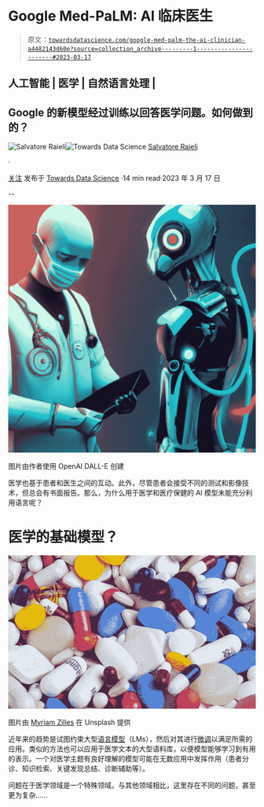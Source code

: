 # Google Med-PaLM: AI 临床医生

> 原文：[`towardsdatascience.com/google-med-palm-the-ai-clinician-a4482143d60e?source=collection_archive---------1-----------------------#2023-03-17`](https://towardsdatascience.com/google-med-palm-the-ai-clinician-a4482143d60e?source=collection_archive---------1-----------------------#2023-03-17)

## 人工智能 | 医学 | 自然语言处理 |

## Google 的新模型经过训练以回答医学问题。如何做到的？

[](https://salvatore-raieli.medium.com/?source=post_page-----a4482143d60e--------------------------------)![Salvatore Raieli](https://salvatore-raieli.medium.com/?source=post_page-----a4482143d60e--------------------------------)[](https://towardsdatascience.com/?source=post_page-----a4482143d60e--------------------------------)![Towards Data Science](https://towardsdatascience.com/?source=post_page-----a4482143d60e--------------------------------) [Salvatore Raieli](https://salvatore-raieli.medium.com/?source=post_page-----a4482143d60e--------------------------------)

·

[关注](https://medium.com/m/signin?actionUrl=https%3A%2F%2Fmedium.com%2F_%2Fsubscribe%2Fuser%2Ff1a08d9452cd&operation=register&redirect=https%3A%2F%2Ftowardsdatascience.com%2Fgoogle-med-palm-the-ai-clinician-a4482143d60e&user=Salvatore+Raieli&userId=f1a08d9452cd&source=post_page-f1a08d9452cd----a4482143d60e---------------------post_header-----------) 发布于 [Towards Data Science](https://towardsdatascience.com/?source=post_page-----a4482143d60e--------------------------------) ·14 min read·2023 年 3 月 17 日[](https://medium.com/m/signin?actionUrl=https%3A%2F%2Fmedium.com%2F_%2Fvote%2Ftowards-data-science%2Fa4482143d60e&operation=register&redirect=https%3A%2F%2Ftowardsdatascience.com%2Fgoogle-med-palm-the-ai-clinician-a4482143d60e&user=Salvatore+Raieli&userId=f1a08d9452cd&source=-----a4482143d60e---------------------clap_footer-----------)

--

[](https://medium.com/m/signin?actionUrl=https%3A%2F%2Fmedium.com%2F_%2Fbookmark%2Fp%2Fa4482143d60e&operation=register&redirect=https%3A%2F%2Ftowardsdatascience.com%2Fgoogle-med-palm-the-ai-clinician-a4482143d60e&source=-----a4482143d60e---------------------bookmark_footer-----------)![](img/343cb55205bd7b26fac1907a4976f5de.png)

图片由作者使用 OpenAI DALL-E 创建

医学也基于患者和医生之间的互动。此外，尽管患者会接受不同的测试和影像技术，但总会有书面报告。那么，为什么用于医学和医疗保健的 AI 模型未能充分利用语言呢？

# 医学的基础模型？

![](img/9568bb410aa816f7d631aa907308b6bc.png)

图片由 [Myriam Zilles](https://unsplash.com/it/@myriamzilles) 在 Unsplash 提供

近年来的趋势是试图约束大型[语言模型](https://en.wikipedia.org/wiki/Language_model)（LMs），然后对其进行[微调](https://en.wikipedia.org/wiki/Fine-tuning_(machine_learning))以满足所需的应用。类似的方法也可以应用于医学文本的大型语料库，以便模型能够学习到有用的表示。一个对医学主题有良好理解的模型可能在无数应用中发挥作用（患者分诊、知识检索、关键发现总结、诊断辅助等）。

问题在于医学领域是一个特殊领域。与其他领域相比，这里存在不同的问题，甚至更为复杂……
